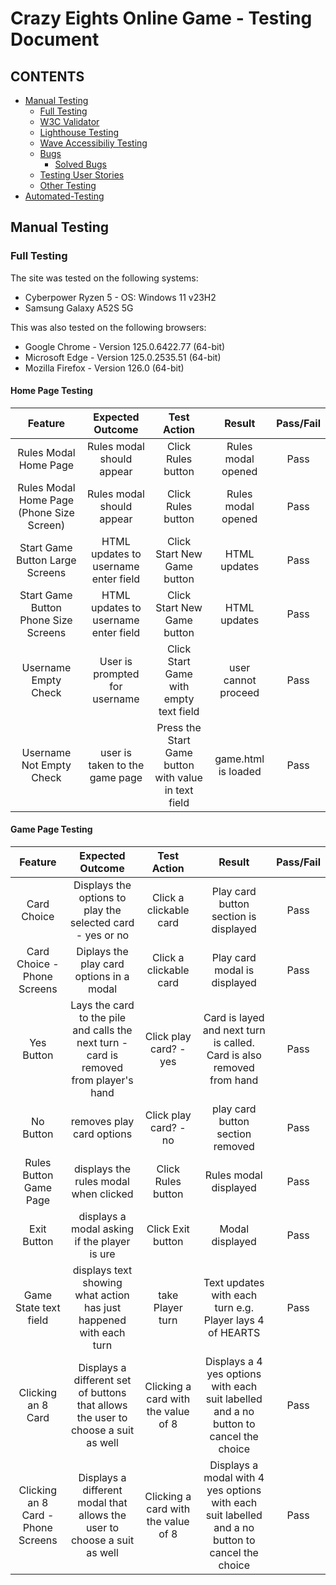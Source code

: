 # Crazy Eights Online Game - Testing Document

## CONTENTS
* [Manual Testing](#Manual-Testing)
  * [Full Testing](#Full-Testing)
  * [W3C Validator](#W3C-Validator)
  * [Lighthouse Testing](#Lighthouse-Testing)
  * [Wave Accessibiliy Testing](#Wave-Accessibility-TSesting)
  * [Bugs](#Bugs)
    * [Solved Bugs](#Solved-Bugs)
  * [Testing User Stories](#Testing-User-Stories)
  * [Other Testing](#Other-Testing)
* [Automated-Testing](#Automated-Testing)

## Manual Testing

### Full Testing

The site was tested on the following systems:

* Cyberpower Ryzen 5 - OS: Windows 11 v23H2
* Samsung Galaxy A52S 5G

This was also tested on the following browsers:

* Google Chrome - Version 125.0.6422.77 (64-bit)
* Microsoft Edge - Version 125.0.2535.51 (64-bit)
* Mozilla Firefox - Version 126.0 (64-bit)

#### Home Page Testing

**Feature**|**Expected Outcome**|**Test Action**|**Result**|**Pass/Fail**
:-----:|:-----:|:-----:|:-----:|:-----:
Rules Modal Home Page|Rules modal should appear|Click Rules button|Rules modal opened|Pass
Rules Modal Home Page (Phone Size Screen)|Rules modal should appear|Click Rules button|Rules modal opened|Pass
Start Game Button Large Screens|HTML updates to username enter field|Click Start New Game button|HTML updates|Pass
Start Game Button Phone Size Screens|HTML updates to username enter field|Click Start New Game button|HTML updates|Pass
Username Empty Check|User is prompted for username|Click Start Game with empty text field|user cannot proceed|Pass
Username Not Empty Check|user is taken to the game page|Press the Start Game button with value in text field|game.html is loaded|Pass

#### Game Page Testing

**Feature**|**Expected Outcome**|**Test Action**|**Result**|**Pass/Fail**
:-----:|:-----:|:-----:|:-----:|:-----:
Card Choice |Displays the options to play the selected card -  yes or no|Click a clickable card|Play card button section is displayed|Pass
Card Choice - Phone Screens|Diplays the play card options in a modal|Click a clickable card|Play card modal is displayed|Pass
Yes Button|Lays the card to the pile and calls the next turn - card is removed from player's hand|Click play card? - yes|Card is layed and next turn is called. Card is also removed from hand|Pass
No Button|removes play card options|Click play card? - no|play card button section removed|Pass
Rules Button Game Page|displays the rules modal when clicked|Click Rules button|Rules modal displayed|Pass
Exit Button|displays a modal asking if the player is ure|Click Exit button|Modal displayed|Pass
Game State text field|displays text showing what action has just happened with each turn|take Player turn|Text updates with each turn e.g. Player lays 4 of HEARTS|Pass
Clicking an 8 Card|Displays a different set of buttons that allows the user to choose a suit as well|Clicking a card with the value of 8|Displays a 4 yes options with each suit labelled and a no button to cancel the choice|Pass
Clicking an 8 Card - Phone Screens|Displays a different modal that allows the user to choose a suit as well|Clicking a card with the value of 8|Displays a modal with  4 yes options with each suit labelled and a no button to cancel the choice|Pass